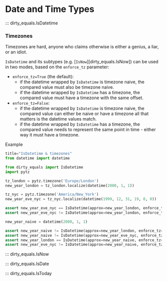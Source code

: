 # Date and Time Types

::: dirty_equals.IsDatetime

### Timezones

Timezones are hard, anyone who claims otherwise is either a genius, a liar, or an idiot.

`IsDatetime` and its subtypes (e.g. [`IsNow`][dirty_equals.IsNow]) can be used in two modes,
based on the `enforce_tz` parameter:

* `enforce_tz=True` (the default):
    * if the datetime wrapped by `IsDatetime` is timezone naive, the compared value must also be timezone naive.
    * if the datetime wrapped by `IsDatetime` has a timezone, the compared value must have a
      timezone with the same offset.
* `enforce_tz=False`:
    * if the datetime wrapped by `IsDatetime` is timezone naive, the compared value can either be naive or have a
      timezone all that matters is the datetime values match.
    * if the datetime wrapped by `IsDatetime` has a timezone, the compared value needs to represent the same point in
      time - either way it must have a timezone.

Example

```py
title="IsDatetime & timezones"
from datetime import datetime

from dirty_equals import IsDatetime
import pytz

tz_london = pytz.timezone('Europe/London')
new_year_london = tz_london.localize(datetime(2000, 1, 1))

tz_nyc = pytz.timezone('America/New_York')
new_year_eve_nyc = tz_nyc.localize(datetime(1999, 12, 31, 19, 0, 0))

assert new_year_eve_nyc == IsDatetime(approx=new_year_london, enforce_tz=False)
assert new_year_eve_nyc != IsDatetime(approx=new_year_london, enforce_tz=True)

new_year_naive = datetime(2000, 1, 1)

assert new_year_naive != IsDatetime(approx=new_year_london, enforce_tz=False)
assert new_year_naive != IsDatetime(approx=new_year_eve_nyc, enforce_tz=False)
assert new_year_london == IsDatetime(approx=new_year_naive, enforce_tz=False)
assert new_year_eve_nyc != IsDatetime(approx=new_year_naive, enforce_tz=False)
```

::: dirty_equals.IsNow

::: dirty_equals.IsDate

::: dirty_equals.IsToday
